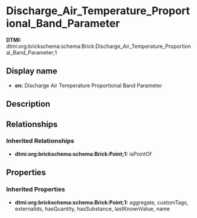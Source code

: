 # Discharge_Air_Temperature_Proportional_Band_Parameter
**DTMI:** dtmi:org:brickschema:schema:Brick:Discharge_Air_Temperature_Proportional_Band_Parameter;1
## Display name
- **en:** Discharge Air Temperature Proportional Band Parameter
## Description
## Relationships
### Inherited Relationships
* **dtmi:org:brickschema:schema:Brick:Point;1:** isPointOf
## Properties
### Inherited Properties
* **dtmi:org:brickschema:schema:Brick:Point;1:** aggregate, customTags, externalIds, hasQuantity, hasSubstance, lastKnownValue, name
